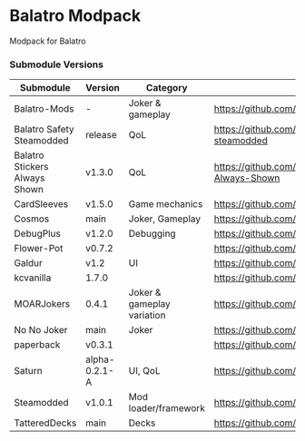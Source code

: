 # Balatro Modpack
 Modpack for Balatro

### Submodule Versions

| Submodule                         | Version           | Category                      | Github Link                                                       | Discord Link                  |
|-----------------------------------|-------------------|-------------------------------|-------------------------------------------------------------------|-------------------------------|
| Balatro-Mods                      | -                 | Joker & gameplay              | https://github.com/drAdrian9/Balatro-Mods                         |
| Balatro Safety Steamodded         | release           | QoL                           | https://github.com/Zei33/balatro-safety-steamodded                |
| Balatro Stickers Always Shown     | v1.3.0            | QoL                           | https://github.com/SirMaiquis/Balatro-Stickers-Always-Shown       |
| CardSleeves                       | v1.5.0            | Game mechanics                | https://github.com/larswijn/CardSleeves                           |
| Cosmos                            | main              | Joker, Gameplay               | https://github.com/neatoqueen/Cosmos                              | https://discord.com/channels/1116389027176787968/1323374911905075302 |
| DebugPlus                         | v1.2.0            | Debugging                     | https://github.com/WilsontheWolf/DebugPlus                        |
| Flower-Pot                        | v0.7.2            |                               | https://github.com/GauntletGames-2086/Flower-Pot                  |
| Galdur                            | v1.2              | UI                            | https://github.com/Eremel/Galdur                                  |
| kcvanilla                         | 1.7.0             |                               | https://github.com/kcgidw/kcvanilla                               |
| MOARJokers                        | 0.4.1             | Joker & gameplay variation    | https://github.com/MrSmoothieHuman1/MOARJokers                    |
| No No Joker                       | main              | Joker                         | https://github.com/DeathDB1/No-No-Joker                           |
| paperback                         | v0.3.1            |                               | https://github.com/GitNether/paperback                            |
| Saturn                            | alpha-0.2.1-A     | UI, QoL                       | https://github.com/OceanRamen/Saturn                              |
| Steamodded                        | v1.0.1            | Mod loader/framework          | https://github.com/Steamopollys/Steamodded.git                    |
| TatteredDecks                     | main              | Decks                         | https://github.com/Cheesy-Brik/TatteredDecks                      |




